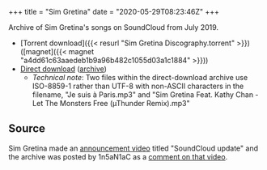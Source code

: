 +++
title = "Sim Gretina"
date = "2020-05-29T08:23:46Z"
+++

Archive of Sim Gretina's songs on SoundCloud from July 2019.

* [Torrent download]({{< resurl "Sim Gretina Discography.torrent" >}}) ([magnet]({{< magnet "a4dd61c63aaedeb1b9a96b482c1055d03a1c1884" >}}))
* [Direct download](https://hydra.13-thirtyseven.com/Private/Sim%20Gretina%20Discography.zip) ([archive](https://web.archive.org/web/20190901002614/https://hydra.13-thirtyseven.com/Private/Sim%20Gretina%20Discography.zip))
	* *Technical note*: Two files within the direct-download archive use ISO-8859-1 rather than UTF-8 with non-ASCII characters in the filename, "Je suis à Paris.mp3" and "Sim Gretina Feat. Kathy Chan - Let The Monsters Free (µThunder Remix).mp3"

## Source

Sim Gretina made an [announcement video](https://www.youtube.com/watch?v=zE7k9rJPkpY) titled "SoundCloud update" and the archive was posted by 1n5aN1aC as a [comment on that video](https://www.youtube.com/watch?v=zE7k9rJPkpY&lc=UgwL1GM_pvHMAimEBv54AaABAg).
